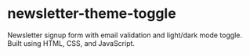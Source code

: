# newsletter-theme-toggle
Newsletter signup form with email validation and light/dark mode toggle. Built using HTML, CSS, and JavaScript.
